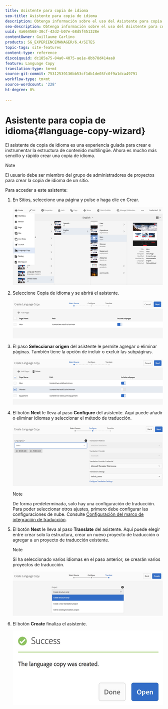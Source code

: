 ```yaml
---
title: Asistente para copia de idioma
seo-title: Asistente para copia de idioma
description: Obtenga información sobre el uso del Asistente para copia de idioma en AEM.
seo-description: Obtenga información sobre el uso del Asistente para copia de idioma en AEM.
uuid: 4a664568-30cf-42d2-b07e-68d5f451328e
contentOwner: Guillaume Carlino
products: SG_EXPERIENCEMANAGER/6.4/SITES
topic-tags: site-features
content-type: reference
discoiquuid: dc185a75-84a0-4075-ae1e-8bb78d414aa8
feature: Language Copy
translation-type: tm+mt
source-git-commit: 75312539136bb53cf1db1de03fc0f9a1dca49791
workflow-type: tm+mt
source-wordcount: '228'
ht-degree: 0%

---
```



# Asistente para copia de idioma{#language-copy-wizard}

El asistente de copia de idioma es una experiencia guiada para crear e instrumentar la estructura de contenido multilingüe. Ahora es mucho más sencillo y rápido crear una copia de idioma.

>[!NOTE]
>
>El usuario debe ser miembro del grupo de administradores de proyectos para crear la copia de idioma de un sitio.

Para acceder a este asistente:

1. En Sitios, seleccione una página y pulse o haga clic en Crear.

   ![chlimage_1-48](assets/chlimage_1-48.jpeg)

1. Seleccione Copia de idioma y se abrirá el asistente.

   ![imagen_1-49](assets/chlimage_1-49.jpeg)

1. El paso **Seleccionar origen** del asistente le permite agregar o eliminar páginas. También tiene la opción de incluir o excluir las subpáginas.

   ![imagen_1-50](assets/chlimage_1-50.jpeg)

1. El botón **Next** le lleva al paso **Configure** del asistente. Aquí puede añadir o eliminar idiomas y seleccionar el método de traducción.

   ![imagen_1-51](assets/chlimage_1-51.jpeg)

   >[!NOTE]
   >
   >De forma predeterminada, solo hay una configuración de traducción. Para poder seleccionar otros ajustes, primero debe configurar las configuraciones de nube. Consulte [Configuración del marco de integración de traducción](/help/sites-administering/tc-tic.md).

1. El botón **Next** le lleva al paso **Translate** del asistente. Aquí puede elegir entre crear solo la estructura, crear un nuevo proyecto de traducción o agregar a un proyecto de traducción existente.

   >[!NOTE]
   >
   >Si ha seleccionado varios idiomas en el paso anterior, se crearán varios proyectos de traducción.

   ![imagen_1-52](assets/chlimage_1-52.jpeg)

1. El botón **Create** finaliza el asistente.

   ![imagen_1-53](assets/chlimage_1-53.jpeg)

